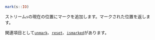 ```julia
mark(s::IO)
```

ストリーム`s`の現在の位置にマークを追加します。マークされた位置を返します。

関連項目として[`unmark`](@ref)、[`reset`](@ref)、[`ismarked`](@ref)があります。

